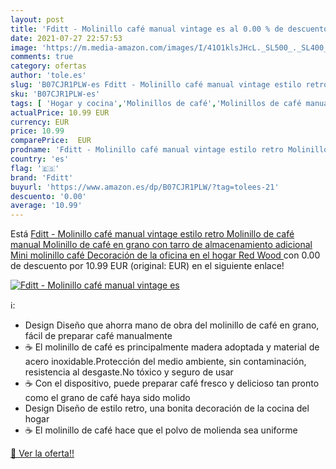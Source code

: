 ```yaml
---
layout: post
title: 'Fditt - Molinillo café manual vintage es al 0.00 % de descuento'
date: 2021-07-27 22:57:53
image: 'https://m.media-amazon.com/images/I/41O1klsJHcL._SL500_._SL400_.jpg'
comments: true
category: ofertas
author: 'tole.es'
slug: 'B07CJR1PLW-es Fditt - Molinillo café manual vintage estilo retro...'
sku: 'B07CJR1PLW-es'
tags: [ 'Hogar y cocina','Molinillos de café','Molinillos de café manuales','Utensilios para café y té','café','fditt', ]
actualPrice: 10.99 EUR
currency: EUR
price: 10.99
comparePrice:  EUR
prodname: 'Fditt - Molinillo café manual vintage estilo retro Molinillo de café manual Molinillo de café en grano con tarro de almacenamiento adicional Mini molinillo café Decoración de la oficina en el hogar Red Wood '
country: 'es'
flag: '🇪🇸'
brand: 'Fditt'
buyurl: 'https://www.amazon.es/dp/B07CJR1PLW/?tag=tolees-21'
descuento: '0.00'
average: '10.99'
---
```


Está [Fditt - Molinillo café manual vintage estilo retro Molinillo de café manual Molinillo de café en grano con tarro de almacenamiento adicional Mini molinillo café Decoración de la oficina en el hogar Red Wood ](https://www.amazon.es/dp/B07CJR1PLW/?tag=tolees-21) con 0.00 de descuento por 10.99 EUR (original:  EUR) en el siguiente enlace!

[![Fditt - Molinillo café manual vintage es](https://m.media-amazon.com/images/I/41O1klsJHcL._SL500_._SL400_.jpg)](https://www.amazon.es/dp/B07CJR1PLW/?tag=tolees-21)

ℹ️:

- Design Diseño que ahorra mano de obra del molinillo de café en grano, fácil de preparar café manualmente
- ☕ El molinillo de café es principalmente madera adoptada y material de acero inoxidable.Protección del medio ambiente, sin contaminación, resistencia al desgaste.No tóxico y seguro de usar
- ☕ Con el dispositivo, puede preparar café fresco y delicioso tan pronto como el grano de café haya sido molido
- Design Diseño de estilo retro, una bonita decoración de la cocina del hogar
- ☕ El molinillo de café hace que el polvo de molienda sea uniforme

[🛒 Ver la oferta!!](https://www.amazon.es/dp/B07CJR1PLW/?tag=tolees-21)
